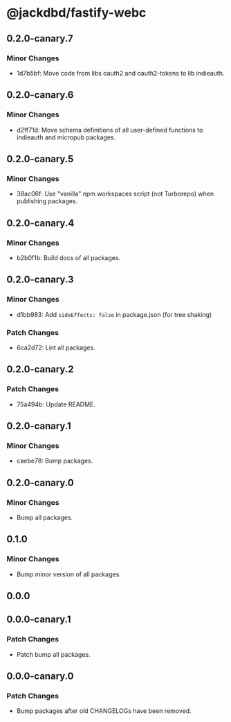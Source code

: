 # @jackdbd/fastify-webc

## 0.2.0-canary.7

### Minor Changes

- 1d7b5bf: Move code from libs oauth2 and oauth2-tokens to lib indieauth.

## 0.2.0-canary.6

### Minor Changes

- d2ff71d: Move schema definitions of all user-defined functions to indieauth and micropub packages.

## 0.2.0-canary.5

### Minor Changes

- 38ac06f: Use "vanilla" npm workspaces script (not Turborepo) when publishing packages.

## 0.2.0-canary.4

### Minor Changes

- b2b0f1b: Build docs of all packages.

## 0.2.0-canary.3

### Minor Changes

- d1bb983: Add `sideEffects: false` in package.json (for tree shaking)

### Patch Changes

- 6ca2d72: Lint all packages.

## 0.2.0-canary.2

### Patch Changes

- 75a494b: Update README.

## 0.2.0-canary.1

### Minor Changes

- caebe78: Bump packages.

## 0.2.0-canary.0

### Minor Changes

- Bump all packages.

## 0.1.0

### Minor Changes

- Bump minor version of all packages.

## 0.0.0

## 0.0.0-canary.1

### Patch Changes

- Patch bump all packages.

## 0.0.0-canary.0

### Patch Changes

- Bump packages after old CHANGELOGs have been removed.
